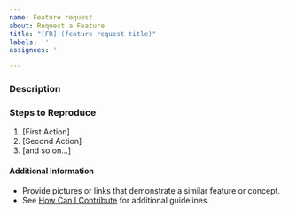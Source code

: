 ```yaml
---
name: Feature request
about: Request a Feature
title: "[FR] (feature request title)"
labels: ''
assignees: ''

---
```


<!--

Have you read Marlin's Code of Conduct? By filing an Issue, you are expected to comply with it, including treating everyone with respect: https://github.com/MarlinFirmware/Marlin/blob/master/.github/code_of_conduct.md

Do you want to ask a question? Are you looking for support? Please don't post here. Instead please use the Marlin Firmware forum at http://forums.reprap.org/list.php?415 or the Marlin Facebook Group https://www.facebook.com/groups/1049718498464482/.

Before filing a feature request be sure to test the 1.1 and/or 2.0 "bugfix" branches to see whether the feature already exists. Do a search of the Issue Queue to see if a similar feature has already been requested.

-->

### Description

<!-- Description of the bug or requested feature -->

### Steps to Reproduce

<!-- Please describe how the feature should work -->

1. [First Action]
2. [Second Action]
3. [and so on...]

#### Additional Information

* Provide pictures or links that demonstrate a similar feature or concept.
* See [How Can I Contribute](#how-can-i-contribute) for additional guidelines.
